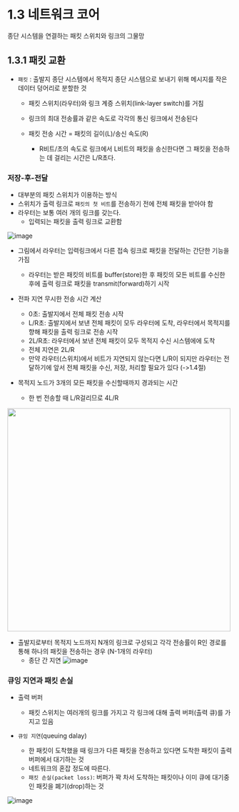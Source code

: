 # 1.3 네트워크 코어

종단 시스템을 연결하는 패킷 스위치와 링크의 그물망

## 1.3.1 패킷 교환

- `패킷` : 출발지 종단 시스템에서 목적지 종단 시스템으로 보내기 위해 메시지를 작은 데이터 덩어리로 분할한 것
    - 패킷 스위치(라우터)와 링크 계증 스위치(link-layer switch)를 거침
    - 링크의 최대 전송률과 같은 속도로 각각의 통신 링크에서 전송된다

    - 패킷 전송 시간 = 패킷의 길이(L)/송신 속도(R)
        - R비트/초의 속도로 링크에서 L비트의 패킷을 송신한다면 그 패킷을 전송하는 데 걸리는 시간은 L/R초다.

### 저장-후-전달

- 대부분의 패킷 스위치가 이용하는 방식
- 스위치가 출력 링크로 `패킷의 첫 비트`를 전송하기 전에 전체 패킷을 받아야 함
- 라우터는 보통 여러 개의 링크를 갖는다.
    - 입력되는 패킷을 출력 링크로 교환함

![image](https://github.com/user-attachments/assets/0403b233-ef75-4b18-80d3-555d5164eb3b)
- 그림에서 라우터는 입력링크에서 다른 접속 링크로 패킷을 전달하는 간단한 기능을 가짐
  - 라우터는 받은 패킷의 비트를 buffer(store)한 후 패킷의 모든 비트를 수신한 후에 출력 링크로 패킷을 transmit(forward)하기 시작

- 전파 지연 무시한 전송 시간 계산
  - 0초: 출발지에서 전체 패킷 전송 시작
  - L/R초: 출발지에서 보낸 전체 패킷이 모두 라우터에 도착, 라우터에서 목적지를 향해 패킷을 출력 링크로 전송 시작
  - 2L/R초: 라우터에서 보낸 전체 패킷이 모두 목적지 수신 시스템에에 도착
  - 전체 지연은 2L/R
  - 만약 라우터(스위치)에서 비트가 지연되지 않는다면 L/R이 되지만 라우터는 전달하기에 앞서 전체 패킷을 수신, 저장, 처리할 필요가 있다 (->1.4절)

- 목적지 노드가 3개의 모든 패킷을 수신할때까지 경과되는 시간
    - 한 번 전송할 때 L/R걸리므로 4L/R
<img src="https://github.com/user-attachments/assets/9fe50551-842b-4d38-92bf-703168d47b8f" width="500"/>


 
 
- 출발지로부터 목적지 노드까지 N개의 링크로 구성되고 각각 전송률이 R인 경로를 통해 하나의 패킷을 전송하는 경우 (N-1개의 라우터)
     - 종단 간 지연 ![image](https://github.com/user-attachments/assets/5568633a-617e-4dd5-a87a-e094c1228ab4)



### 큐잉 지연과 패킷 손실

- 출력 버퍼
    - 패킷 스위치는 여러개의 링크를 가지고 각 링크에 대해 출력 버퍼(출력 큐)를 가지고 있음

- `큐잉 지연`(queuing dalay)
    - 한 패킷이 도착했을 때 링크가 다른 패킷을 전송하고 있다면 도착한 패킷이 출력 버퍼에서 대기하는 것
    - 네트워크의 혼잡 정도에 따른다.
    - `패킷 손실(packet loss)`: 버퍼가 꽉 차서 도착하는 패킷이나 이미 큐에 대기중인 패킷을 폐기(drop)하는 것

![image](https://github.com/user-attachments/assets/722ea713-3acb-4aea-bf0e-61c68093c866)

